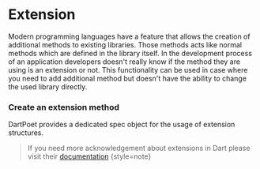 # Extension

Modern programming languages have a feature that allows the creation of additional methods to existing libraries.
Those methods acts like normal methods which are defined in the library itself. In the development process of an
application developers doesn't really know if the method they are using is an extension or not.
This functionality can be used in case where you need to add additional method but doesn't have the ability to change
the used library directly.

### Create an extension method

DartPoet provides a dedicated spec object for the usage of extension structures.


> If you need more acknowledgement about extensions in Dart please visit their [documentation](https://dart.dev/language/extension-methods)
> {style=note}
